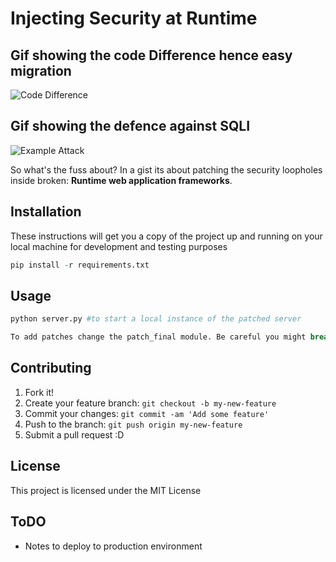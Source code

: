 # Injecting Security at Runtime


##                       Gif showing the code Difference hence easy migration


![Code Difference](https://github.com/kp625544/monkey_patching/blob/master/final_patch.gif)


##                       Gif showing the defence against SQLI


![Example Attack](https://github.com/kp625544/monkey_patching/blob/master/example.gif)



So what's the fuss about?
In a gist its about patching the security loopholes inside broken:
                **Runtime web application frameworks**.

## Installation

These instructions will get you a copy of the project up and running on your local machine for development and testing purposes

```r
pip install -r requirements.txt
```

## Usage

```r
python server.py #to start a local instance of the patched server
```

```r
To add patches change the patch_final module. Be careful you might break something ;)
```

## Contributing

1. Fork it!
2. Create your feature branch: `git checkout -b my-new-feature`
3. Commit your changes: `git commit -am 'Add some feature'`
4. Push to the branch: `git push origin my-new-feature`
5. Submit a pull request :D

## License

This project is licensed under the MIT License

## ToDO

- Notes to deploy to production environment
